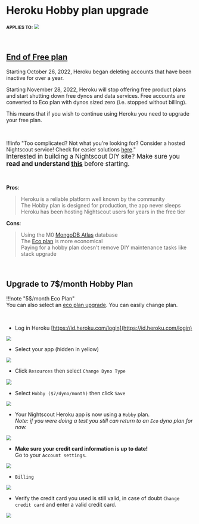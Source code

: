 # Heroku Hobby plan upgrade

<span style="font-size:smaller;">**APPLIES TO:**</span>	<img src="../../img/Heroku.png" style="zoom:80%;" />

</br>

## [End of Free plan](https://blog.heroku.com/next-chapter)

Starting October 26, 2022, Heroku began deleting accounts that have been inactive for over a year.

Starting November 28, 2022, Heroku will stop offering free product plans and start shutting down free dynos and data services. Free accounts are converted to Eco plan with dynos sized zero (i.e. stopped without billing).

This means that if you wish to continue using Heroku you need to upgrade your free plan.

</br>

!!!info "Too complicated? Not what you're looking for? Consider a hosted Nightscout service! Check for easier solutions [here](../../../#nightscout-as-a-service)."  
<span style="font-size:larger;">Interested in building a Nightscout DIY site?  Make sure you **read and understand [this](/#how-much-does-it-cost)** before starting.</span>

</br>

**Pros**:  

> Heroku is a reliable platform well known by the community  
> The Hobby plan is designed for production, the app never sleeps  
> Heroku has been hosting Nightscout users for years in the free tier  

**Cons**:  

>Using the M0 [MongoDB Atlas](../../mongodb/atlas/) database  
>The [Eco plan](../ecoplan) is more economical  
>Paying for a hobby plan doesn't remove DIY maintenance tasks like stack upgrade  

</br>

## Upgrade to 7$/month Hobby Plan

!!!note "5$/month Eco Plan"  
    You can also select an [eco plan upgrade](../ecoplan). You can easily change plan.

</br>

- Log in Heroku [https://id.heroku.com/login](https://id.heroku.com/login)

<img src="../../../update/img/UpdateNS15.png" style="zoom:80%;" >

</br>

- Select your app (hidden in yellow)

<img src="../../../update/img/UpdateNS16.png" style="zoom:80%;" >

</br>

- Click `Resources` then select `Change Dyno Type`

<img src="../../heroku/img/HerokuH01.png" style="zoom:90%;" >

</br>

- Select `Hobby ($7/dyno/month)` then click `Save`

<img src="../../heroku/img/HerokuH02.png" style="zoom:80%;" >

</br>

- Your Nightscout Heroku app is now using a `Hobby` plan.  
  *Note: if you were doing a test you still can return to an `Eco` dyno plan for now.*

<img src="../../heroku/img/HerokuH03.png" style="zoom:80%;" >

- **Make sure your credit card information is up to date!**  
  Go to your `Account settings`.

<img src="../../../nightscout/img/NewNS13.png" style="zoom:80%;" >

- `Billing`

<img src="../../../nightscout/img/NewNS14.png" style="zoom:80%;" >

- Verify the credit card you used is still valid, in case of doubt `Change credit card` and enter a valid credit card.

<img src="../../heroku/img/HerokuH04.png" style="zoom:80%;" >

</br>

